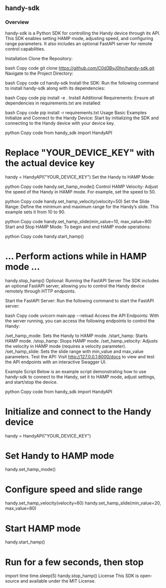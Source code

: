 ## handy-sdk

### Overview
handy-sdk is a Python SDK for controlling the Handy device through its API. This SDK enables setting HAMP mode, adjusting speed, and configuring range parameters. It also includes an optional FastAPI server for remote control capabilities.

Installation
Clone the Repository:

bash
Copy code
git clone https://github.com/C0d3ByJ0hn/handy-sdk.git
Navigate to the Project Directory:

bash
Copy code
cd handy-sdk
Install the SDK: Run the following command to install handy-sdk along with its dependencies:

bash
Copy code
pip install -e .
Install Additional Requirements: Ensure all dependencies in requirements.txt are installed:

bash
Copy code
pip install -r requirements.txt
Usage
Basic Examples
Initialize and Connect to the Handy Device: Start by initializing the SDK and connecting to the Handy device with your device key.

python
Copy code
from handy_sdk import HandyAPI

# Replace "YOUR_DEVICE_KEY" with the actual device key
handy = HandyAPI("YOUR_DEVICE_KEY")
Set the Handy to HAMP Mode:

python
Copy code
handy.set_hamp_mode()
Control HAMP Velocity: Adjust the speed of the Handy in HAMP mode. For example, set the speed to 50.

python
Copy code
handy.set_hamp_velocity(velocity=50)
Set the Slide Range: Define the minimum and maximum range for the Handy’s slide. This example sets it from 10 to 90.

python
Copy code
handy.set_hamp_slide(min_value=10, max_value=90)
Start and Stop HAMP Mode: To begin and end HAMP mode operations:

python
Copy code
handy.start_hamp()
# ... Perform actions while in HAMP mode ...
handy.stop_hamp()
Optional: Running the FastAPI Server
The SDK includes an optional FastAPI server, allowing you to control the Handy device remotely through HTTP endpoints.

Start the FastAPI Server: Run the following command to start the FastAPI server:

bash
Copy code
uvicorn main:app --reload
Access the API Endpoints: With the server running, you can access the following endpoints to control the Handy:

/set_hamp_mode: Sets the Handy to HAMP mode.
/start_hamp: Starts HAMP mode.
/stop_hamp: Stops HAMP mode.
/set_hamp_velocity: Adjusts the velocity in HAMP mode (requires a velocity parameter).
/set_hamp_slide: Sets the slide range with min_value and max_value parameters.
Test the API: Visit http://127.0.0.1:8000/docs to view and test the API endpoints with an interactive Swagger UI.

Example Script
Below is an example script demonstrating how to use handy-sdk to connect to the Handy, set it to HAMP mode, adjust settings, and start/stop the device.

python
Copy code
from handy_sdk import HandyAPI

# Initialize and connect to the Handy device
handy = HandyAPI("YOUR_DEVICE_KEY")

# Set Handy to HAMP mode
handy.set_hamp_mode()

# Configure speed and slide range
handy.set_hamp_velocity(velocity=60)
handy.set_hamp_slide(min_value=20, max_value=80)

# Start HAMP mode
handy.start_hamp()

# Run for a few seconds, then stop
import time
time.sleep(5)
handy.stop_hamp()
License
This SDK is open-source and available under the MIT License.
